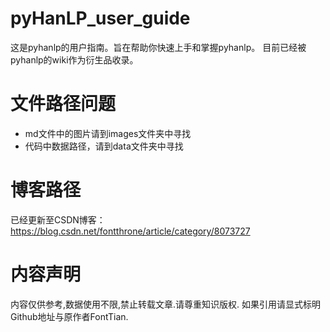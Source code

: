# pyHanLP_user_guide
这是pyhanlp的用户指南。旨在帮助你快速上手和掌握pyhanlp。
目前已经被pyhanlp的wiki作为衍生品收录。

# 文件路径问题

 - md文件中的图片请到images文件夹中寻找
 - 代码中数据路径，请到data文件夹中寻找
 
# 博客路径
已经更新至CSDN博客：https://blog.csdn.net/fontthrone/article/category/8073727

# 内容声明
内容仅供参考,数据使用不限,禁止转载文章.请尊重知识版权.
如果引用请显式标明Github地址与原作者FontTian.
